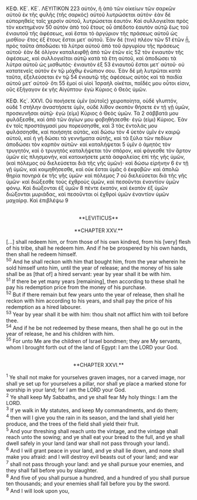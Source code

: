 ΚΕΦ. ΚΕ΄. ΚΕ΄. ΛΕΥΙΤΙΚΟΝ 223
αὐτόν, ἢ ἀπὸ τῶν οἰκείων τῶν σαρκῶν αὐτοῦ ἐκ τῆς φυλῆς (τῆς
σαρκὸς) αὐτοῦ λυτρώσεται αὐτόν· ἐὰν δὲ εὐπορηθεὶς ταῖς χερσὶν
αὐτοῦ, λυτρώσεται ἑαυτόν. Καὶ συλλογιεῖται πρὸς τὸν κεκτημένον 50
αὐτὸν ἀπὸ τοῦ ἔτους οὗ ἀπέδοτο ἑαυτὸν αὐτῷ ἕως τοῦ ἐνιαυτοῦ
τῆς ἀφέσεως, καὶ ἔσται τὸ ἀργύριον τῆς πράσεως αὐτοῦ ὡς μισθίου·
ἔτος ἐξ ἔτους ἔσται μετ᾿ αὐτοῦ. Ἐὰν δὲ (τινι) πλέον τῶν 51
ἐτῶν ᾖ, πρὸς ταῦτα ἀποδώσει τὰ λύτρα αὐτοῦ ἀπὸ τοῦ ἀργυρίου
τῆς πράσεως αὐτοῦ· ἐὰν δὲ ὀλίγον καταλειφθῇ ἀπὸ τῶν ἐτῶν εἰς 52
τὸν ἐνιαυτὸν τῆς ἀφέσεως, καὶ συλλογιεῖται αὐτῷ κατὰ τὰ ἔτη
αὐτοῦ, καὶ ἀποδώσει τὰ λύτρα αὐτοῦ ὡς μισθωτός· ἐνιαυτὸν ἐξ 53
ἐνιαυτοῦ ἔσται μετ᾿ αὐτοῦ· οὐ κατατενεῖς αὐτὸν ἐν τῷ μόχθῳ ἐνώπιον
σου. Ἐὰν δὲ μὴ λυτρῶται κατὰ ταῦτα, ἐξελεύσεται ἐν τῷ 54
ἐνιαυτῷ τῆς ἀφέσεως αὐτὸς καὶ τὰ παιδία αὐτοῦ μετ᾿ αὐτοῦ· ὅτι 55
ἐμοί οἱ υἱοὶ Ἰσραὴλ οἰκέται, παῖδές μου οὗτοι εἰσιν, οὓς ἐξήγαγον
ἐκ γῆς Αἰγύπτου· ἐγὼ Κύριος ὁ Θεὸς ὑμῶν.

ΚΕΦ. Κς΄. XXVI.
Οὐ ποιήσετε ὑμῖν (αὐτοῖς) χειροποίητα, οὐδὲ γλυπτόν, οὐδὲ 1
στήλην ἀναστήσετε ὑμῖν, οὐδὲ λίθον σκοπὸν θήσετε ἐν τῇ γῇ ὑμῶν,
προσκυνῆσαι αὐτῷ· ἐγὼ (εἰμι) Κύριος ὁ Θεὸς ὑμῶν. Τὰ 2
σάββατά μου φυλάξεσθε, καὶ ἀπὸ τῶν ἁγίων μου φοβηθήσεσθε·
ἐγὼ (εἰμι) Κύριος. Ἐὰν ἐν τοῖς προστάγμασί μου πορεύσησθε, καὶ 3
τὰς ἐντολάς μου φυλάσσησθε, καὶ ποιήσητε αὐτάς, καὶ δώσω τὸν 4
ὑετὸν ὑμῖν ἐν καιρῷ αὐτοῦ, καὶ ἡ γῆ δώσει τὰ γεννήματα αὐτῆς,
καὶ τὰ ξύλα τῶν πεδίων ἀποδώσει τὸν καρπὸν αὐτῶν· καὶ καταλήψεται 5
ὑμῖν ὁ ἀμητὸς τὸν τρυγητόν, καὶ ὁ τρυγητὸς καταλήψεται
τὸν σπόρον, καὶ φάγεσθε τὸν ἄρτον ὑμῶν εἰς πλησμονήν, καὶ
κατοικήσετε μετὰ ἀσφαλείας ἐπὶ τῆς γῆς ὑμῶν, (καὶ πόλεμος οὐ
διελεύσεται διὰ τῆς γῆς ὑμῶν)· καὶ δώσω εἰρήνην 6
ἐν τῇ γῇ ὑμῶν, καὶ κοιμηθήσεσθε, καὶ οὐκ ἔσται ὑμᾶς ὁ ἐκφοβῶν·
καὶ ἀπολῶ θηρία πονηρὰ ἐκ τῆς γῆς ὑμῶν· καὶ πόλεμος 7
οὐ διελεύσεται διὰ τῆς γῆς ὑμῶν· καὶ διώξεσθε τοὺς ἐχθροὺς ὑμῶν,
καὶ πεσοῦνται ἐναντίον ὑμῶν φόνῳ. Καὶ διώξονται ἐξ ὑμῶν 8
πέντε ἑκατόν, καὶ ἑκατὸν ἐξ ὑμῶν διώξονται μυριάδας, καὶ πεσοῦνται
οἱ ἐχθροὶ ὑμῶν ἐναντίον ὑμῶν μαχαίρᾳ. Καὶ ἐπιβλέψω 9

<br/>
<center>
**LEVITICUS**
</center>

<br/>
<center>
**CHAPTER XXV.**
</center>

[...]
shall redeem him, or from those of his own kindred, from his [very] flesh of his tribe, shall he redeem him. And if he be prospered by his own hands, then shall he redeem himself.
<br/>
<sup>50</sup> And he shall reckon with him that bought him, from the year wherein he sold himself unto him, until the year of release; and the money of his sale shall be as [that of] a hired servant: year by year shall it be with him.
<br/>
<sup>51</sup> If there be yet many years [remaining], then according to these shall he pay his redemption price from the money of his purchase.
<br/>
<sup>52</sup> But if there remain but few years unto the year of release, then shall he reckon with him according to his years, and shall pay the price of his redemption as a hired labourer.
<br/>
<sup>53</sup> Year by year shall it be with him: thou shalt not afflict him with toil before thee.
<br/>
<sup>54</sup> And if he be not redeemed by these means, then shall he go out in the year of release, he and his children with him.
<br/>
<sup>55</sup> For unto Me are the children of Israel bondmen; they are My servants, whom I brought forth out of the land of Egypt: I am the LORD your God.
<br/>

<br/>
<center>
**CHAPTER XXVI.**
</center>

<sup>1</sup> Ye shall not make for yourselves graven images, nor a carved image, nor shall ye set up for yourselves a pillar, nor shall ye place a marked stone for worship in your land; for I am the LORD your God.
<br/>
<sup>2</sup> Ye shall keep My Sabbaths, and ye shall fear My holy things: I am the LORD.
<br/>
<sup>3</sup> If ye walk in My statutes, and keep My commandments, and do them;
<br/>
<sup>4</sup> then will I give you the rain in its season, and the land shall yield her produce, and the trees of the field shall yield their fruit.
<br/>
<sup>5</sup> And your threshing shall reach unto the vintage, and the vintage shall reach unto the sowing; and ye shall eat your bread to the full, and ye shall dwell safely in your land (and war shall not pass through your land).
<br/>
<sup>6</sup> And I will grant peace in your land, and ye shall lie down, and none shall make you afraid: and I will destroy evil beasts out of your land; and war
<br/>
<sup>7</sup> shall not pass through your land: and ye shall pursue your enemies, and they shall fall before you by slaughter.
<br/>
<sup>8</sup> And five of you shall pursue a hundred, and a hundred of you shall pursue ten thousands; and your enemies shall fall before you by the sword.
<br/>
<sup>9</sup> And I will look upon you,